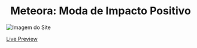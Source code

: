 <h1 align="center">Meteora: Moda de Impacto Positivo</h1>

![Imagem do Site](https://github.com/JuliaHown/meteora/assets/125932850/8d047d1b-6811-413b-bf59-6ac13b956bfb)

[Live Preview](https://juliahown.github.io/meteora/)
